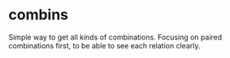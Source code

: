 # combins
Simple way to get all kinds of combinations. Focusing on paired combinations first, to be able to see each relation clearly. 
